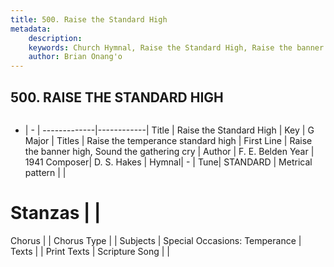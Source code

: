 ```yaml
---
title: 500. Raise the Standard High
metadata:
    description: 
    keywords: Church Hymnal, Raise the Standard High, Raise the banner high, Sound the gathering cry, Raise the temperance standard high
    author: Brian Onang'o
---
```



## 500. RAISE THE STANDARD HIGH

```txt

```

- |   -  |
-------------|------------|
Title | Raise the Standard High |
Key | G Major |
Titles | Raise the temperance standard high |
First Line | Raise the banner high, Sound the gathering cry |
Author | F. E. Belden
Year | 1941
Composer| D. S. Hakes |
Hymnal|  - |
Tune| STANDARD |
Metrical pattern | |
# Stanzas |  |
Chorus |  |
Chorus Type |  |
Subjects | Special Occasions: Temperance |
Texts |  |
Print Texts | 
Scripture Song |  |
  

